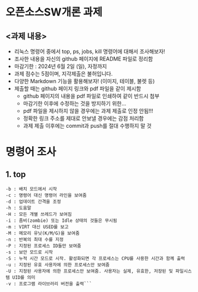 # 오픈소스SW개론 과제
## <과제 내용>
- 리눅스 명령어 중에서 top, ps, jobs, kill 명령어에 대해서 조사해보자!
- 조사한 내용을 자신의 github 페이지에 README 파일로 정리함
- 마감기한 : 2024년 6월 2일 (일), 자정까지
- 과제 점수는 5점이며, 지각제출은 불허입니다.
- 다양한 Markdown 기능을 활용해보자! (이미지, 테이블, 불렛 등)
- 제출할 때는 github 페이지 링크와 pdf 파일을 같이 제시함
  * github 페이지의 내용을 pdf 파일로 인쇄하여 같이 반드시 첨부
  * 마감기한 이후에 수정하는 것을 방지하기 위한...
  * pdf 파일을 제시하지 않을 경우에는 과제 제출로 인정 안됨!!!
  * 정확한 링크 주소를 제대로 안보낼 경우에는 감점 처리함
  * 과제 제출 이후에는 commit과 push를 절대 수행하지 말 것
# 명령어 조사
 ## 1. top
```-a : 메모리 사용에 따라 정렬
-b : 배치 모드에서 시작
-c : 명령어 대신 명령어 라인을 보여줌
-d : 업데이트 간격을 조정
-h : 도움말
-H : 모든 개별 쓰레드가 보여짐
-i : 좀비(zombie) 또는 Idle 상태의 것들은 무시됨
-m : VIRT 대신 USED를 보고
-M : 메모리 유닛(K/M/G)을 보여줌
-n : 반복의 최대 수를 지정
-P : 지정된 프로세스 ID들만 보여줌
-s : 보안 모드로 시작
-S : 누적 시간 모드로 시작. 활성화되면 각 프로세스는 CPU를 사용한 시간과 함께 출력
-u : 지정된 유효 사용자에 의한 프로세스만 보여줌
-U : 지정된 사용자에 의한 프로세스만 보여줌. 사용자는 실제, 유효한, 저장된 및 파일시스템 UID를 의미
-v : 프로그램 라이브러리 버전을 출력```
